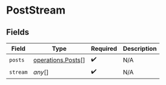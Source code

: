 # PostStream


## Fields

| Field                                                         | Type                                                          | Required                                                      | Description                                                   |
| ------------------------------------------------------------- | ------------------------------------------------------------- | ------------------------------------------------------------- | ------------------------------------------------------------- |
| `posts`                                                       | [operations.Posts](../../../sdk/models/operations/posts.md)[] | :heavy_check_mark:                                            | N/A                                                           |
| `stream`                                                      | *any*[]                                                       | :heavy_check_mark:                                            | N/A                                                           |